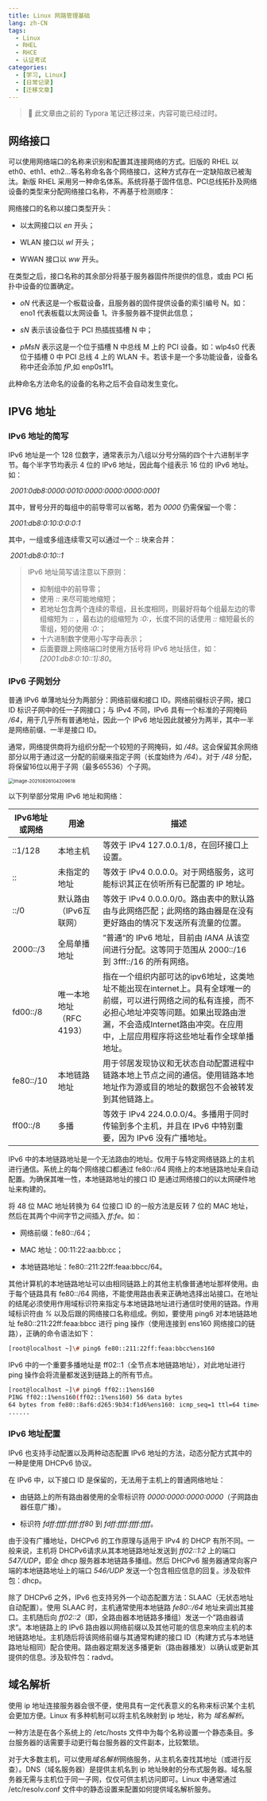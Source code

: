 ```yaml
---
title: Linux 网路管理基础
lang: zh-CN
tags: 
  - Linux
  - RHEL
  - RHCE
  - 认证考试
categories: 
  - [学习, Linux]
  - [日常记录]
  - [迁移文章]
---
```

> 🔴 此文章由之前的 Typora 笔记迁移过来，内容可能已经过时。

## 网络接口

可以使用网络端口的名称来识别和配置其连接网络的方式。旧版的 RHEL 以 eth0、eth1、eth2...等名称命名各个网络接口，这种方式存在一定缺陷故已被淘汰。新版 RHEL 采用另一种命名体系。系统将基于固件信息、PCI总线拓扑及网络设备的类型来分配网络接口名称，不再基于检测顺序：

​网络接口的名称以接口类型开头：

- 以太网接口以 *en* 开头；

- WLAN 接口以 *wl* 开头；

- WWAN 接口以 *ww* 开头。

在类型之后，接口名称的其余部分将基于服务器固件所提供的信息，或由 PCI 拓扑中设备的位置确定。

- *oN* 代表这是一个板载设备，且服务器的固件提供设备的索引编号 N。如：eno1 代表板载以太网设备 1。许多服务器不提供此信息；

- *sN* 表示该设备位于 PCI 热插拔插槽 N 中；

- *pMsN* 表示这是一个位于插槽 N 中总线 M 上的 PCI 设备。如：wlp4s0 代表位于插槽 0 中 PCI 总线 4 上的 WLAN 卡。若该卡是一个多功能设备，设备名称中还会添加 *fP*,如 enp0s1f1。

此种命名方法命名的设备的名称之后不会自动发生变化。

## IPV6 地址

### IPv6 地址的简写

​IPv6 地址是一个 128 位数字，通常表示为八组以分号分隔的四个十六进制半字节。每个半字节均表示 4 位的 IPv6 地址，因此每个组表示 16 位的 IPv6 地址。如：

​	*2001:0db8:0000:0010:0000:0000:0000:0001*

​其中，冒号分开的每组中的前导零可以省略，若为 *0000* 仍需保留一个零：

​	*2001:db8:0:10:0:0:0:1*

​其中，一组或多组连续零又可以通过一个 *::* 块来合并：

​	*2001:db8:0:10::1*

>IPv6 地址简写请注意以下原则：
>
>- 抑制组中的前导零；
>- 使用 *::* 来尽可能地缩短；
>- 若地址包含两个连续的零组，且长度相同，则最好将每个组最左边的零组缩短为 *::* ，最右边的组缩短为 *:0:*，长度不同的话使用 *::* 缩短最长的零组，短的使用 *:0:*；
>- 十六进制数字使用小写字母表示；
>- 后面要跟上网络端口时使用方括号将 IPv6 地址括住，如：*[2001:db8:0:10::1]:80*。

### IPv6 子网划分

​普通 IPv6 单薄地址分为两部分：网络前缀和接口 ID。网络前缀标识子网，接口 ID 标识子网中的任一子网接口；与 IPv4 不同，IPv6 具有一个标准的子网掩码 */64*，用于几乎所有普通地址，因此一个 IPv6 地址因此就被分为两半，其中一半是网络前缀、一半是接口 ID。

​通常，网络提供商将为组织分配一个较短的子网掩码，如 */48*。这会保留其余网络部分以用于通过这一分配的前缀来指定子网（长度始终为 */64*）。对于 */48* 分配，将保留16位以用于子网（最多65536）个子网。

<img src="images/image-20210826104209618.png" alt="image-20210826104209618" style="zoom: 67%;" />

​以下列举部分常用 IPv6 地址和网络：

| IPv6地址或网络 | 用途                   | 描述 |
| -------------- | ---------------------- | ---- |
| ::1/128        | 本地主机               | 等效于 IPv4 127.0.0.1/8，在回环接口上设置。 |
| ::             | 未指定的地址           | 等效于 IPv4 0.0.0.0。对于网络服务，这可能标识其正在侦听所有已配置的 IP 地址。 |
| ::/0           | 默认路由（IPv6互联网） | 等效于 IPv4 0.0.0.0/0。路由表中的默认路由与此网络匹配；此网络的路由器是在没有更好路由的情况下发送所有流量的位置。 |
| 2000::/3       | 全局单播地址   | ”普通“的 IPv6 地址，目前由 *IANA* 从该空间进行分配。这等同于范围从 2000::/16 到 3fff::/16 的所有网络。 |
| fd00::/8       | 唯一本地地址（RFC 4193） | 指在一个组织内部可达的ipv6地址，这类地址不能出现在internet上。具有全球唯一的前缀，可以进行网络之间的私有连接，而不必担心地址冲突等问题。如果出现路由泄漏，不会造成Internet路由冲突。在应用中，上层应用程序将这些地址看作全球单播地址。 |
| fe80::/10      | 本地链路地址 | 用于邻居发现协议和无状态自动配置进程中链路本地上节点之间的通信。使用链路本地地址作为源或目的地址的数据包不会被转发到其他链路上。 |
| ff00::/8       | 多播 | 等效于 IPv4 224.0.0.0/4。多播用于同时传输到多个主机，并且在 IPv6 中特别重要，因为 IPv6 没有广播地址。 |

​IPv6 中的本地链路地址是一个无法路由的地址。仅用于与特定网络链路上的主机进行通信。系统上的每个网络接口都通过 fe80::/64 网络上的本地链路地址来自动配置。为确保其唯一性，本地链路地址的接口 ID 是通过网络接口的以太网硬件地址来构建的。

​将 48 位 MAC 地址转换为 64 位接口 ID 的一般方法是反转 7 位的 MAC 地址，然后在其两个中间字节之间插入 *ff:fe*。如：

- 网络前缀：fe80::/64；

- MAC 地址：00:11:22:aa:bb:cc；

- 本地链路地址：fe80::211:22ff:feaa:bbcc/64。

​其他计算机的本地链路地址可以由相同链路上的其他主机像普通地址那样使用。由于每个链路具有 fe80::/64 网络，不能使用路由表来正确地选择出站接口。在地址的结尾必须使用作用域标识符来指定与本地链路地址进行通信时使用的链路。作用域标识符由 *%* 以及后跟的网络接口名称组成。例如，要使用 ping6 对本地链路地址 fe80::211:22ff:feaa:bbcc 进行 ping 操作（使用连接到 ens160 网络接口的链路），正确的命令语法如下：

```bash
[root@localhost ~]\# ping6 fe80::211:22ff:feaa:bbcc%ens160
```

​IPv6 中的一个重要多播地址是 ff02::1（全节点本地链路地址），对此地址进行 ping 操作会将流量都发送到链路上的所有节点。

```bash
[root@localhost ~]\# ping6 ff02::1%ens160
PING ff02::1%ens160(ff02::1%ens160) 56 data bytes
64 bytes from fe80::8af6:d265:9b34:f1d6%ens160: icmp_seq=1 ttl=64 time=0.888 ms
......
```

### IPv6 地址配置

​IPv6 也支持手动配置以及两种动态配置 IPv6 地址的方法，动态分配方式其中的一种是使用 DHCPv6 协议。

​在 IPv6 中，以下接口 ID 是保留的，无法用于主机上的普通网络地址：

- 由链路上的所有路由器使用的全零标识符 *0000:0000:0000:0000*（子网路由器任意广播）。

- 标识符 *fdff:ffff:ffff:ff80* 到 *fdff:ffff:ffff:ffff*。

​由于没有广播地址，DHCPv6 的工作原理与适用于 IPv4 的 DHCP 有所不同。一般来说，主机将 DHCPv6请求从其本地链路地址发送到 *ff02::1:2* 上的端口 *547/UDP*，即全 dhcp 服务器本地链路多播组。然后 DHCPv6 服务器通常向客户端的本地链路地址上的端口 *546/UDP* 发送一个包含相应信息的回复。涉及软件包：dhcp。

​除了 DHCPv6 之外，IPv6 也支持另外一个动态配置方法：SLAAC（无状态地址自动配置）。使用 SLAAC 时，主机通常使用本地链路 *fe80::/64* 地址来调出其接口。主机随后向 *ff02::2*（即，全路由器本地链路多播组）发送一个”路由器请求“。本地链路上的 IPv6 路由器以网络前缀以及其他可能的信息来响应主机的本地链路地址。主机随后将该网络前缀与其通常构建的接口 ID（构建方式与本地链路地址相同）配合使用。路由器定期发送多播更新（路由器播发）以确认或更新其提供的信息。涉及软件包：radvd。

## 域名解析

​使用 ip 地址连接服务器会很不便，使用具有一定代表意义的名称来标识某个主机会更加方便。Linux 有多种机制可以将主机名映射到 ip 地址，称为 *域名解析*。

​一种方法是在各个系统上的 /etc/hosts 文件中为每个名称设置一个静态条目。多台服务器的话需要手动更行每台服务器的文件副本，比较繁琐。

​对于大多数主机，可以使用*域名解析*网络服务，从主机名查找其地址（或进行反查）。DNS（域名服务器）是提供主机名到 ip 地址映射的分布式服务器。域名服务器无需与主机位于同一子网，仅仅可供主机访问即可。Linux 中通常通过 /etc/resolv.conf 文件中的静态设置来配置如何提供域名解析服务。

